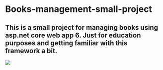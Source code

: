 # Books-management-small-project
This is a small project for managing books using asp.net core web app 6. Just for education purposes and getting familiar with this framework a bit.
-----------------------------------------------------------
![](https://i.ibb.co/vzymHmG/rarbook-gif.gif)
